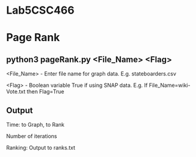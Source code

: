 # Lab5CSC466

# Page Rank

## python3 pageRank.py \<File_Name\> \<Flag\>

  <File_Name> - Enter file name for graph data. E.g. stateboarders.csv

  \<Flag\> - Boolean variable True if using SNAP data. 
           E.g. If File_Name=wiki-Vote.txt then Flag=True

## Output

  Time: to Graph, to Rank

  Number of iterations

  Ranking: Output to ranks.txt
